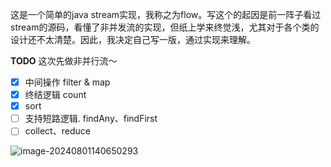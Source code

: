 这是一个简单的java stream实现，我称之为flow。写这个的起因是前一阵子看过stream的源码，看懂了非并发流的实现，但纸上学来终觉浅，尤其对于各个类的设计还不太清楚。因此，我决定自己写一版，通过实现来理解。

**TODO**
这次先做非并行流～

- [x] 中间操作 filter & map
- [x] 终结逻辑 count
- [x] sort 
- [ ] 支持短路逻辑. findAny、findFirst
- [ ] collect、reduce

![image-20240801140650293](https://kkbabe-picgo.oss-cn-hangzhou.aliyuncs.com/img/image-20240801140650293.png)
